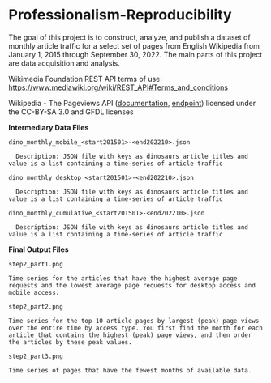 # Professionalism-Reproducibility
The goal of this project is to construct, analyze, and publish a dataset of monthly article traffic for a select set of pages from English Wikipedia from January 1, 2015 through September 30, 2022. The main parts of this project are data acquisition and analysis.

Wikimedia Foundation REST API terms of use: https://www.mediawiki.org/wiki/REST_API#Terms_and_conditions

Wikipedia - The Pageviews API ([documentation](https://wikitech.wikimedia.org/wiki/Analytics/AQS/Pageviews), [endpoint](https://wikimedia.org/api/rest_v1/#!/Pageviews_data/get_metrics_pageviews_aggregate_project_access_agent_granularity_start_end)) licensed under the CC-BY-SA 3.0 and GFDL licenses

**Intermediary Data Files**

    dino_monthly_mobile_<start201501>-<end202210>.json

      Description: JSON file with keys as dinosaurs article titles and value is a list containing a time-series of article traffic

    dino_monthly_desktop_<start201501>-<end202210>.json

      Description: JSON file with keys as dinosaurs article titles and value is a list containing a time-series of article traffic

    dino_monthly_cumulative_<start201501>-<end202210>.json

      Description: JSON file with keys as dinosaurs article titles and value is a list containing a time-series of article traffic

**Final Output Files**

    step2_part1.png
    
    Time series for the articles that have the highest average page requests and the lowest average page requests for desktop access and mobile access.
    
    step2_part2.png
    
    Time series for the top 10 article pages by largest (peak) page views over the entire time by access type. You first find the month for each article that contains the highest (peak) page views, and then order the articles by these peak values.
    
    step2_part3.png
    
    Time series of pages that have the fewest months of available data.
